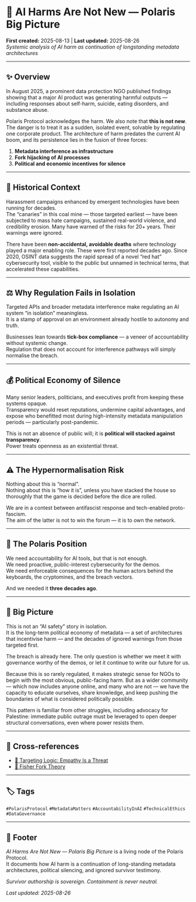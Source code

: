 # 🧠 AI Harms Are Not New — Polaris Big Picture  
**First created:** 2025-08-13 | **Last updated:** 2025-08-26  
*Systemic analysis of AI harm as continuation of longstanding metadata architectures*  

---

## ✨ Overview  

In August 2025, a prominent data protection NGO published findings showing that a major AI product was generating harmful outputs — including responses about self-harm, suicide, eating disorders, and substance abuse.  

Polaris Protocol acknowledges the harm. We also note that **this is not new**. The danger is to treat it as a sudden, isolated event, solvable by regulating one corporate product. The architecture of harm predates the current AI boom, and its persistence lies in the fusion of three forces:  
1. **Metadata interference as infrastructure**  
2. **Fork hijacking of AI processes**  
3. **Political and economic incentives for silence**  

---

## 📜 Historical Context  

Harassment campaigns enhanced by emergent technologies have been running for decades.  
The “canaries” in this coal mine — those targeted earliest — have been subjected to mass hate campaigns, sustained real-world violence, and credibility erosion. Many have warned of the risks for 20+ years. Their warnings were ignored.  

There have been **non-accidental, avoidable deaths** where technology played a major enabling role. These were first reported decades ago. Since 2020, OSINT data suggests the rapid spread of a novel “red hat” cybersecurity tool, visible to the public but unnamed in technical terms, that accelerated these capabilities.  

---

## ⚖️ Why Regulation Fails in Isolation  

Targeted APIs and broader metadata interference make regulating an AI system “in isolation” meaningless.  
It is a stamp of approval on an environment already hostile to autonomy and truth.  

Businesses lean towards **tick-box compliance** — a veneer of accountability without systemic change.  
Regulation that does not account for interference pathways will simply normalise the breach.  

---

## 💰 Political Economy of Silence  

Many senior leaders, politicians, and executives profit from keeping these systems opaque.  
Transparency would reset reputations, undermine capital advantages, and expose who benefitted most during high-intensity metadata manipulation periods — particularly post-pandemic.  

This is not an absence of public will; it is **political will stacked against transparency**.  
Power treats openness as an existential threat.  

---

## ⚠️ The Hypernormalisation Risk  

Nothing about this is “normal”.  
Nothing about this is “how it is”, unless you have stacked the house so thoroughly that the game is decided before the dice are rolled.  

We are in a contest between antifascist response and tech-enabled proto-fascism.  
The aim of the latter is not to win the forum — it is to own the network.  

---

## 🧭 The Polaris Position  

We need accountability for AI tools, but that is not enough.  
We need proactive, public-interest cybersecurity for the demos.  
We need enforceable consequences for the human actors behind the keyboards, the cryptomines, and the breach vectors.  

And we needed it **three decades ago**.  

---

## 🌌 Big Picture  

This is not an “AI safety” story in isolation.  
It is the long-term political economy of metadata — a set of architectures that incentivise harm — and the decades of ignored warnings from those targeted first.  

The breach is already here. The only question is whether we meet it with governance worthy of the demos, or let it continue to write our future for us.  

Because this is so rarely regulated, it makes strategic sense for NGOs to begin with the most obvious, public-facing harm. But as a wider community — which now includes anyone online, and many who are not — we have the capacity to educate ourselves, share knowledge, and keep pushing the boundaries of what is considered politically possible.  

This pattern is familiar from other struggles, including advocacy for Palestine: immediate public outrage must be leveraged to open deeper structural conversations, even where power resists them.  

---

## 📡 Cross-references  

- [🧠 Targeting Logic: Empathy Is a Threat](../Big_Picture_Protocols/🧠_targeting_logic_empathy_is_a_threat.md)  
- [🧠 Fisher Fork Theory](../Big_Picture_Protocols/🧠_fisher_fork_theory.md)  

---

## 🏷️ Tags  

`#PolarisProtocol` `#MetadataMatters` `#AccountabilityInAI` `#TechnicalEthics` `#DataGovernance`  

---

## 🏮 Footer  

*AI Harms Are Not New — Polaris Big Picture* is a living node of the Polaris Protocol.  
It documents how AI harm is a continuation of long-standing metadata architectures, political silencing, and ignored survivor testimony.  

*Survivor authorship is sovereign. Containment is never neutral.*  

_Last updated: 2025-08-26_  

